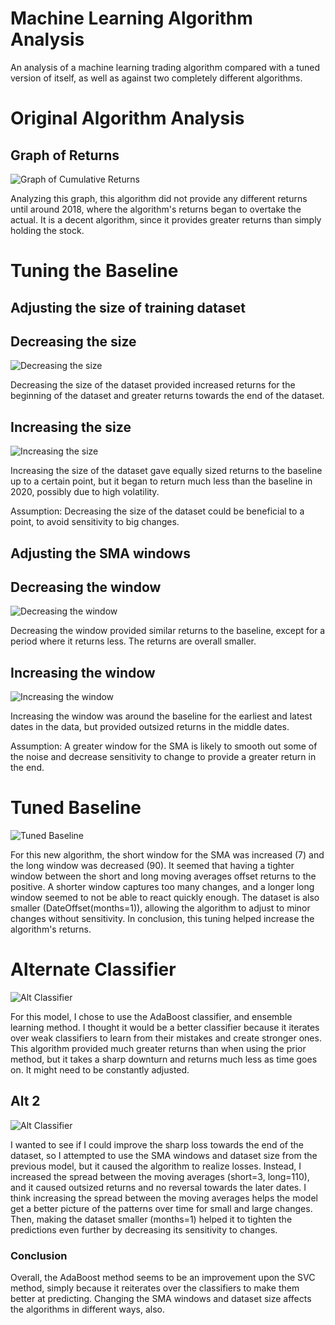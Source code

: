 # Machine Learning Algorithm Analysis
An analysis of a machine learning trading algorithm compared with a tuned version of itself, as well as against two completely different algorithms.


# Original Algorithm Analysis

## Graph of Returns
![Graph of Cumulative Returns](Starter_Code/Resources/baseline.png)

Analyzing this graph, this algorithm did not provide any different returns until around 2018, where the algorithm's returns began to overtake the actual.  It is a decent algorithm, since it provides greater returns than simply holding the stock.



# Tuning the Baseline

## Adjusting the size of training dataset

## Decreasing the size
![Decreasing the size](Starter_Code/Resources/tuned_dataset_size_smaller.png)

Decreasing the size of the dataset provided increased returns for the beginning of the dataset and greater returns towards the end of the dataset.

## Increasing the size
![Increasing the size](Starter_Code/Resources/tuned_dataset_size_larger.png)

Increasing the size of the dataset gave equally sized returns to the baseline up to a certain point, but it began to return much less than the baseline in 2020, possibly due to high volatility.


Assumption: Decreasing the size of the dataset could be beneficial to a point, to avoid sensitivity to big changes.



## Adjusting the SMA windows

## Decreasing the window
![Decreasing the window](Starter_Code/Resources/tuned_sma_fewer.png)

Decreasing the window provided similar returns to the baseline, except for a period where it returns less. The returns are overall smaller. 


## Increasing the window
![Increasing the window](Starter_Code/Resources/tuned_sma_greater.png)

Increasing the window was around the baseline for the earliest and latest dates in the data, but provided outsized returns in the middle dates.

Assumption:  A greater window for the SMA is likely to smooth out some of the noise and decrease sensitivity to change to provide a greater return in the end.


# Tuned Baseline
![Tuned Baseline](Starter_Code/Resources/tuned_baseline.png)

For this new algorithm, the short window for the SMA was increased (7) and the long window was decreased (90).  It seemed that having a tighter window between the short and long moving averages offset returns to the positive.  A shorter window captures too many changes, and a longer long window seemed to not be able to react quickly enough.  The dataset is also smaller (DateOffset(months=1)), allowing the algorithm to adjust to minor changes without sensitivity.  In conclusion, this tuning helped increase the algorithm's returns.



# Alternate Classifier

![Alt Classifier](Starter_Code/Resources/alt_classifier.png)

For this model, I chose to use the AdaBoost classifier, and ensemble learning method.  I thought it would be a better classifier because it iterates over weak classifiers to learn from their mistakes and create stronger ones.  This algorithm provided much greater returns than when using the prior method, but it takes a sharp downturn and returns much less as time goes on.  It might need to be constantly adjusted.

## Alt 2

![Alt Classifier](Starter_Code/Resources/alt_classifier_2.png)

I wanted to see if I could improve the sharp loss towards the end of the dataset, so I attempted to use the SMA windows and dataset size from the previous model, but it caused the algorithm to realize losses.  Instead, I increased the spread between the moving averages (short=3, long=110), and it caused outsized returns and no reversal towards the later dates.  I think increasing the spread between the moving averages helps the model get a better picture of the patterns over time for small and large changes.  Then, making the dataset smaller (months=1) helped it to tighten the predictions even further by decreasing its sensitivity to changes.

### Conclusion

Overall, the AdaBoost method seems to be an improvement upon the SVC method, simply because it reiterates over the classifiers to make them better at predicting.  Changing the SMA windows and dataset size affects the algorithms in different ways, also.
